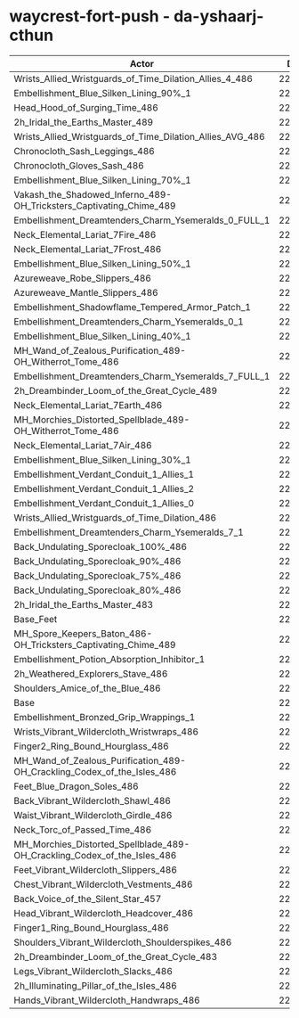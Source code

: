 # waycrest-fort-push - da-yshaarj-cthun
| Actor | DPS | Increase |
|---|:---:|:---:|
|Wrists_Allied_Wristguards_of_Time_Dilation_Allies_4_486|226050|1.89%|
|Embellishment_Blue_Silken_Lining_90%_1|225880|1.82%|
|Head_Hood_of_Surging_Time_486|225829|1.79%|
|2h_Iridal_the_Earths_Master_489|225463|1.63%|
|Wrists_Allied_Wristguards_of_Time_Dilation_Allies_AVG_486|225447|1.62%|
|Chronocloth_Sash_Leggings_486|225432|1.62%|
|Chronocloth_Gloves_Sash_486|225160|1.49%|
|Embellishment_Blue_Silken_Lining_70%_1|225156|1.49%|
|Vakash_the_Shadowed_Inferno_489-OH_Tricksters_Captivating_Chime_489|224594|1.24%|
|Embellishment_Dreamtenders_Charm_Ysemeralds_0_FULL_1|224493|1.19%|
|Neck_Elemental_Lariat_7Fire_486|224397|1.15%|
|Neck_Elemental_Lariat_7Frost_486|224302|1.11%|
|Embellishment_Blue_Silken_Lining_50%_1|224209|1.06%|
|Azureweave_Robe_Slippers_486|224192|1.06%|
|Azureweave_Mantle_Slippers_486|223954|0.95%|
|Embellishment_Shadowflame_Tempered_Armor_Patch_1|223879|0.92%|
|Embellishment_Dreamtenders_Charm_Ysemeralds_0_1|223799|0.88%|
|Embellishment_Blue_Silken_Lining_40%_1|223766|0.87%|
|MH_Wand_of_Zealous_Purification_489-OH_Witherrot_Tome_486|223763|0.86%|
|Embellishment_Dreamtenders_Charm_Ysemeralds_7_FULL_1|223741|0.85%|
|2h_Dreambinder_Loom_of_the_Great_Cycle_489|223717|0.84%|
|Neck_Elemental_Lariat_7Earth_486|223617|0.80%|
|MH_Morchies_Distorted_Spellblade_489-OH_Witherrot_Tome_486|223479|0.74%|
|Neck_Elemental_Lariat_7Air_486|223389|0.70%|
|Embellishment_Blue_Silken_Lining_30%_1|223353|0.68%|
|Embellishment_Verdant_Conduit_1_Allies_1|223317|0.66%|
|Embellishment_Verdant_Conduit_1_Allies_2|223231|0.62%|
|Embellishment_Verdant_Conduit_1_Allies_0|223128|0.58%|
|Wrists_Allied_Wristguards_of_Time_Dilation_486|223090|0.56%|
|Embellishment_Dreamtenders_Charm_Ysemeralds_7_1|223064|0.55%|
|Back_Undulating_Sporecloak_100%_486|222761|0.41%|
|Back_Undulating_Sporecloak_90%_486|222690|0.38%|
|Back_Undulating_Sporecloak_75%_486|222558|0.32%|
|Back_Undulating_Sporecloak_80%_486|222547|0.32%|
|2h_Iridal_the_Earths_Master_483|222499|0.29%|
|Base_Feet|222348|0.23%|
|MH_Spore_Keepers_Baton_486-OH_Tricksters_Captivating_Chime_489|222319|0.21%|
|Embellishment_Potion_Absorption_Inhibitor_1|222159|0.14%|
|2h_Weathered_Explorers_Stave_486|222124|0.12%|
|Shoulders_Amice_of_the_Blue_486|221993|0.07%|
|Base|221847|0.00%|
|Embellishment_Bronzed_Grip_Wrappings_1|221825|-0.01%|
|Wrists_Vibrant_Wildercloth_Wristwraps_486|221746|-0.05%|
|Finger2_Ring_Bound_Hourglass_486|221725|-0.05%|
|MH_Wand_of_Zealous_Purification_489-OH_Crackling_Codex_of_the_Isles_486|221671|-0.08%|
|Feet_Blue_Dragon_Soles_486|221644|-0.09%|
|Back_Vibrant_Wildercloth_Shawl_486|221542|-0.14%|
|Waist_Vibrant_Wildercloth_Girdle_486|221535|-0.14%|
|Neck_Torc_of_Passed_Time_486|221254|-0.27%|
|MH_Morchies_Distorted_Spellblade_489-OH_Crackling_Codex_of_the_Isles_486|221253|-0.27%|
|Feet_Vibrant_Wildercloth_Slippers_486|221249|-0.27%|
|Chest_Vibrant_Wildercloth_Vestments_486|221176|-0.30%|
|Back_Voice_of_the_Silent_Star_457|221135|-0.32%|
|Head_Vibrant_Wildercloth_Headcover_486|221100|-0.34%|
|Finger1_Ring_Bound_Hourglass_486|220974|-0.39%|
|Shoulders_Vibrant_Wildercloth_Shoulderspikes_486|220762|-0.49%|
|2h_Dreambinder_Loom_of_the_Great_Cycle_483|220711|-0.51%|
|Legs_Vibrant_Wildercloth_Slacks_486|220539|-0.59%|
|2h_Illuminating_Pillar_of_the_Isles_486|220396|-0.65%|
|Hands_Vibrant_Wildercloth_Handwraps_486|220124|-0.78%|
